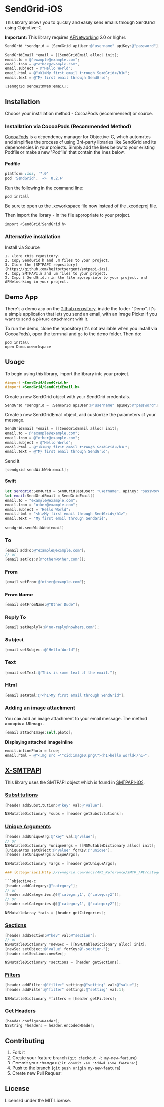 # SendGrid-iOS

This library allows you to quickly and easily send emails through SendGrid using Objective-C.

**Important:** This library requires [AFNetworking](https://github.com/AFNetworking/AFNetworking/wiki/Getting-Started-with-AFNetworking) 2.0 or higher.


```objective-c
SendGrid *sendgrid = [SendGrid apiUser:@"username" apiKey:@"password"];   

SendGridEmail *email = [[SendGridEmail alloc] init];
email.to = @"example@example.com";
email.from = @"other@example.com";
email.subject = @"Hello World";   
email.html = @"<h1>My first email through SendGrid</h1>";
email.text = @"My first email through SendGrid";

[sendgrid sendWithWeb:email];
```


## Installation

Choose your installation method - CocoaPods (recommended) or source.

### Installation via CocoaPods (Recommended Method)
[CocoaPods](http://cocoapods.org) is a dependency manager for Objective-C, which automates and simplifies the process of using 3rd-party libraries like SendGrid and its dependencies in your projects. Simply add the lines below to your existing Podfile or make a new 'Podfile' that contain the lines below. 

#### Podfile

```ruby
platform :ios, '7.0'
pod 'SendGrid', '~>  0.2.6'
```

Run the following in the command line:

```
pod install
```

Be sure to open up the .xcworkspace file now instead of the .xcodeproj file. 

Then import the library - in the file appropriate to your project.

```objective-c
import <SendGrid/SendGrid.h>
```

### Alternative installation
Install via Source

    1. Clone this repository.
    2. Copy SendGrid.h and .m files to your project.
    3. Clone the [SMTPAPI repository](https://github.com/heitortsergent/smtpapi-ios).
    4. Copy SMTPAPI.h and .m files to your project.
    5. Import SendGrid.h in the file appropriate to your project, and AFNetworking in your project.

## Demo App

There's a demo app on the [Github repository](https://github.com/sendgrid/sendgrid-objc), inside the folder "Demo". It's a simple application that lets you send an email, with an Image Picker if you want to send a picture attachment with it.

To run the demo, clone the repository (it's not available when you install via CocoaPods), open the terminal and go to the demo folder. Then do:

```
pod install
open Demo.xcworkspace
```

## Usage

To begin using this library, import the library into your project.

```objective-c
#import <SendGrid/SendGrid.h>
#import <SendGrid/SendGridEmail.h>
```

Create a new SendGrid object with your SendGrid credentials.

```objective-c
SendGrid *sendgrid = [SendGrid apiUser:@"username" apiKey:@"password"];
```

Create a new SendGridEmail object, and customize the parameters of your message.

```objective-c
SendGridEmail *email = [[SendGridEmail alloc] init];
email.to = @"example@example.com";
email.from = @"other@example.com";
email.subject = @"Hello World";   
email.html = @"<h1>My first email through SendGrid</h1>";
email.text = @"My first email through SendGrid";
```

Send it.

```objective-c
[sendgrid sendWithWeb:email];
```
#### Swift
```swift
let sendgrid:SendGrid = SendGrid(apiUser: "username", apiKey: "password")
let email:SendGridEmail = SendGridEmail()
email.to = "example@example.com";
email.from = "other@example.com";
email.subject = "Hello World";
email.html = "<h1>My first email through SendGrid</h1>";
email.text = "My first email through SendGrid";
            
sendgrid.sendWithWeb(email)
```

### To

```objective-c
[email addTo:@"example@example.com"];
// or
[email setTos:@[@"other@other.com"]];
```
### From

```objective-c
[email setFrom:@"other@example.com"];
```

### From Name

```objective-c
[email setFromName:@"Other Dude"];
```

### Reply To

```objective-c
[email setReplyTo:@"no-reply@nowhere.com"];
```

### Subject

```objective-c
[email setSubject:@"Hello World"];
```

### Text

```objective-c
[email setText:@"This is some text of the email."];
```

### Html

```objective-c
[email setHtml:@"<h1>My first email through SendGrid"];
```

### Adding an image attachment
You can add an image attachment to your email message. The method accepts a UIImage. 

```objective-c
[email attachImage:self.photo];
```

**Displaying attached image inline**
```objective-c
email.inlinePhoto = true;
email.html = @"<img src =\"cid:image0.png\"><h1>hello world</h1>";
```

## [X-SMTPAPI](http://sendgrid.com/docs/API_Reference/SMTP_API/index.html)

This library uses the SMTPAPI object which is found in [SMTPAPI-iOS](https://github.com/heitortsergent/smtpapi-ios).

### [Substitutions](http://sendgrid.com/docs/API_Reference/SMTP_API/substitution_tags.html)

```objective-c
[header addSubstitution:@"key" val:@"value"];

NSMutableDictionary *subs = [header getSubstitutions];
```

### [Unique Arguments](http://sendgrid.com/docs/API_Reference/SMTP_API/unique_arguments.html)

```objective-c
[header addUniqueArg:@"key" val:@"value"];
// or
NSMutableDictionary *uniqueArgs = [[NSMutableDictionary alloc] init];
[uniqueArgs setObject:@"value" forKey:@"unique"];
[header setUniqueArgs:uniqueArgs];

NSMutableDictionary *args = [header getUniqueArgs];

### [Categories](http://sendgrid.com/docs/API_Reference/SMTP_API/categories.html)

```objective-c
[header addCategory:@"category"];
// or
[header addCategories:@[@"category1", @"category2"]];
// or
[header setCategories:@[@"category1", @"category2"]];

NSMutableArray *cats = [header getCategories];
```

### [Sections](http://sendgrid.com/docs/API_Reference/SMTP_API/section_tags.html)

```objective-c
[header addSection:@"key" val:@"section"];
// or
NSMutableDictionary *newSec = [[NSMutableDictionary alloc] init];
[newSec setObject:@"value" forKey:@"-section-"];
[header setSections:newSec];

NSMutableDictionary *sections = [header getSections];
```

### [Filters](http://sendgrid.com/docs/API_Reference/SMTP_API/apps.html)

```objective-c
[header addFilter:@"filter" setting:@"setting" val:@"value"];
[header addFilter:@"filter" settings:@"setting" val:1];

NSMutableDictionary *filters = [header getFilters];
```

### Get Headers

```objective-c
[header configureHeader];
NSString *headers = header.encodedHeader;
```

## Contributing

1. Fork it
2. Create your feature branch (`git checkout -b my-new-feature`)
3. Commit your changes (`git commit -am 'Added some feature'`)
4. Push to the branch (`git push origin my-new-feature`)
5. Create new Pull Request

## License

Licensed under the MIT License.
